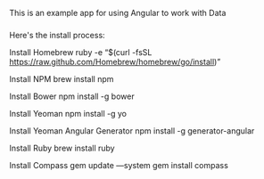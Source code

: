 This is an example app for using Angular to work with Data

#####
Here's the install process:

Install Homebrew
ruby -e “$(curl -fsSL https://raw.github.com/Homebrew/homebrew/go/install)”

Install NPM
brew install npm

Install Bower
npm install -g bower

Install Yeoman
npm install -g yo

Install Yeoman Angular Generator
npm install -g generator-angular

Install Ruby
brew install ruby

Install Compass
gem update —system
gem install compass

